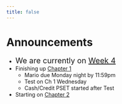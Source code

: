 ```yaml
---
title: false
---
```

<meta http-equiv="refresh" content="600"/>

<!-- <img src="https://www.dominicavibes.dm/wp-content/uploads/2016/09/Announcement-Icon.jpg" alt="announcement" height="400">  -->

<!-- # Hello, world!


This is CS50 AP, Harvard University's introduction to the intellectual enterprises of computer science and the art of programming for students in high school, which satisfies the College Board's AP CS Principles curriculum framework.

<iframe src="https://www.youtube.com/embed/tZxLMIk_SaY?playlist=GAB6Gm7pTTA"></iframe> -->


# Announcements  

- <span style="font-size: 20px;">We are currently on [Week 4](\ap\weeks\week4) </span>
- Finishing up [Chapter 1](/ap/curriculum/1)
  - Mario due Monday night by 11:59pm
  - Test on Ch 1 Wednesday
  - Cash/Credit PSET started after Test
- Starting on [Chapter 2](/ap/curriculum/2)



<!-- <img src="https://image.freepik.com/free-vector/attention-please-concept-important-announcement_118124-879.jpg" alt="announcement" height="400"> -->